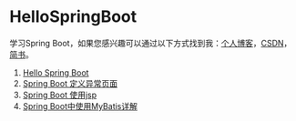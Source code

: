 # HelloSpringBoot
学习Spring Boot，如果您感兴趣可以通过以下方式找到我：[个人博客](https://zxianwei.github.io/)，[CSDN](https://blog.csdn.net/m0_46696320)，[简书](https://www.jianshu.com/u/700c2c497f27)。


1. [Hello Spring Boot](https://zxianwei.github.io/hellospring/)
2. [Spring Boot 定义异常页面](https://zxianwei.github.io/spring-boot-ding-yi-yi-chang-ye-mian/)
3. [Spring Boot 使用jsp](https://zxianwei.github.io/spring-boot-shi-yong-jsp/)
4. [Spring Boot中使用MyBatis详解](https://zxianwei.github.io/spring-boot-zhong-shi-yong-mybatis-xiang-jie/)
